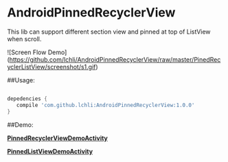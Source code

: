 # AndroidPinnedRecyclerView
This lib can support different section view and pinned at top of ListView when scroll.

![Screen Flow Demo] (https://github.com/lchli/AndroidPinnedRecyclerView/raw/master/PinedRecyclerListView/screenshot/s1.gif)

##Usage:

```groovy

depedencies {
   compile 'com.github.lchli:AndroidPinnedRecyclerView:1.0.0'
}

```

##Demo:

**[PinnedRecyclerViewDemoActivity](https://github.com/lchli/AndroidPinnedRecyclerView/blob/master/PinedRecyclerListView/sample/src/main/java/com/lchli/sample/PinnedRecyclerViewDemoActivity.java)**

**[PinnedListViewDemoActivity](https://github.com/lchli/AndroidPinnedRecyclerView/blob/master/PinedRecyclerListView/sample/src/main/java/com/lchli/sample/PinnedListViewDemoActivity.java)**

